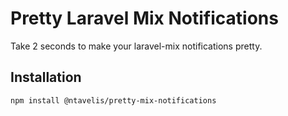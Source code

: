 # Pretty Laravel Mix Notifications

Take 2 seconds to make your laravel-mix notifications pretty.

## Installation

  `npm install @ntavelis/pretty-mix-notifications`